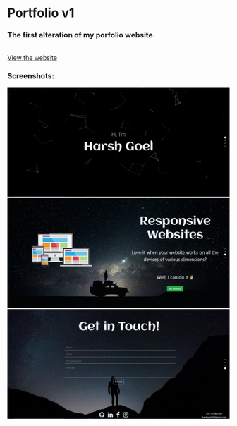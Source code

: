 # Portfolio v1

### The first alteration of my porfolio website.

<br>
<a href="http://harshgoel05.github.io/portfolio-v1">View the website</a>

### Screenshots:

![HomePage](/src/screenshots/home.png)
![responsive](/src/screenshots/responsive.png)
![get-in-touch](/src/screenshots/get-in-touch.png)

